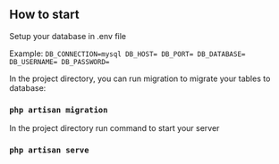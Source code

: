 ## How to start

Setup your database in .env file

Example: 
`DB_CONNECTION=mysql
DB_HOST=
DB_PORT=
DB_DATABASE=
DB_USERNAME=
DB_PASSWORD=`

In the project directory, you can run migration to migrate your tables to database:

### `php artisan migration`


In the project directory run command to start your server

### `php artisan serve`
